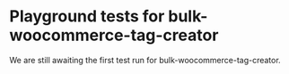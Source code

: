 # Playground tests for bulk-woocommerce-tag-creator
We are still awaiting the first test run for bulk-woocommerce-tag-creator.
